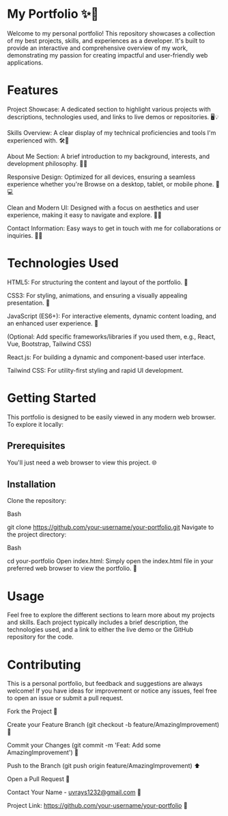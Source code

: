 # My Portfolio ✨🚀
Welcome to my personal portfolio! This repository showcases a collection of my best projects, skills, and experiences as a developer. It's built to provide an interactive and comprehensive overview of my work, demonstrating my passion for creating impactful and user-friendly web applications.

# Features
Project Showcase: A dedicated section to highlight various projects with descriptions, technologies used, and links to live demos or repositories. 🖥️💡

Skills Overview: A clear display of my technical proficiencies and tools I'm experienced with. 🛠️🧠

About Me Section: A brief introduction to my background, interests, and development philosophy. 👋📖

Responsive Design: Optimized for all devices, ensuring a seamless experience whether you're Browse on a desktop, tablet, or mobile phone. 📱💻

Clean and Modern UI: Designed with a focus on aesthetics and user experience, making it easy to navigate and explore. 🎨✨

Contact Information: Easy ways to get in touch with me for collaborations or inquiries. 📧🤝

# Technologies Used
HTML5: For structuring the content and layout of the portfolio. 📄

CSS3: For styling, animations, and ensuring a visually appealing presentation. 💅

JavaScript (ES6+): For interactive elements, dynamic content loading, and an enhanced user experience. 🚀

(Optional: Add specific frameworks/libraries if you used them, e.g., React, Vue, Bootstrap, Tailwind CSS)

React.js: For building a dynamic and component-based user interface.

Tailwind CSS: For utility-first styling and rapid UI development.

# Getting Started
This portfolio is designed to be easily viewed in any modern web browser. To explore it locally:

## Prerequisites
You'll just need a web browser to view this project. 🌐

## Installation
Clone the repository:

Bash

git clone https://github.com/your-username/your-portfolio.git
Navigate to the project directory:

Bash

cd your-portfolio
Open index.html: Simply open the index.html file in your preferred web browser to view the portfolio. 📂

# Usage
Feel free to explore the different sections to learn more about my projects and skills. Each project typically includes a brief description, the technologies used, and a link to either the live demo or the GitHub repository for the code.

# Contributing
This is a personal portfolio, but feedback and suggestions are always welcome! If you have ideas for improvement or notice any issues, feel free to open an issue or submit a pull request.

Fork the Project 🍴

Create your Feature Branch (git checkout -b feature/AmazingImprovement) 🌿

Commit your Changes (git commit -m 'Feat: Add some AmazingImprovement') 🚀

Push to the Branch (git push origin feature/AmazingImprovement) ⬆️

Open a Pull Request 🤝

Contact
Your Name - uvrays1232@gmail.com 📧

Project Link: https://github.com/your-username/your-portfolio 🔗
